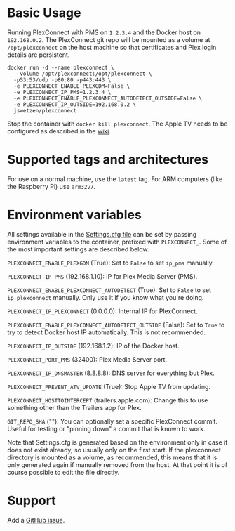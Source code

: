 # Basic Usage

Running PlexConnect with PMS on `1.2.3.4` and the Docker host on `192.168.0.2`.
The PlexConnect git repo will be mounted as a volume at `/opt/plexconnect` on
the host machine so that certificates and Plex login details are persistent.

    docker run -d --name plexconnect \
      --volume /opt/plexconnect:/opt/plexconnect \
      -p53:53/udp -p80:80 -p443:443 \
      -e PLEXCONNECT_ENABLE_PLEXGDM=False \
      -e PLEXCONNECT_IP_PMS=1.2.3.4 \
      -e PLEXCONNECT_ENABLE_PLEXCONNECT_AUTODETECT_OUTSIDE=False \
      -e PLEXCONNECT_IP_OUTSIDE=192.168.0.2 \
      jswetzen/plexconnect

Stop the container with `docker kill plexconnect`. The Apple TV needs to be
configured as described in the
[wiki](https://github.com/iBaa/PlexConnect/wiki/Install-Guide#setup-your-atv).

# Supported tags and architectures

For use on a normal machine, use the `latest` tag.
For ARM computers (like the Raspberry Pi) use `arm32v7`.

# Environment variables

All settings available in the
[Settings.cfg file](https://github.com/iBaa/PlexConnect/wiki/Settings-for-advanced-use-and-troubleshooting)
can be set by passing environment variables to the container, prefixed with
`PLEXCONNECT_`. Some of the most important settings are described below.


`PLEXCONNECT_ENABLE_PLEXGDM` (True): Set to `False` to set `ip_pms` manually.

`PLEXCONNECT_IP_PMS` (192.168.1.10): IP for Plex Media Server (PMS).

`PLEXCONNECT_ENABLE_PLEXCONNECT_AUTODETECT` (True): Set to `False` to set
`ip_plexconnect` manually. Only use it if you know what you're doing.

`PLEXCONNECT_IP_PLEXCONNECT` (0.0.0.0): Internal IP for PlexConnect.

`PLEXCONNECT_ENABLE_PLEXCONNECT_AUTODETECT_OUTSIDE` (False): Set to `True` to
try to detect Docker host IP automatically. This is not recommended.

`PLEXCONNECT_IP_OUTSIDE` (192.168.1.2): IP of the Docker host.

`PLEXCONNECT_PORT_PMS` (32400): Plex Media Server port.

`PLEXCONNECT_IP_DNSMASTER` (8.8.8.8): DNS server for everything but Plex.

`PLEXCONNECT_PREVENT_ATV_UPDATE` (True): Stop Apple TV from updating.

`PLEXCONNECT_HOSTTOINTERCEPT` (trailers.apple.com): Change this to use something
other than the Trailers app for Plex.

`GIT_REPO_SHA` (""): You can optionally set a specific PlexConnect commit.
Useful for testing or "pinning down" a commit that is known to work.

Note that Settings.cfg is generated based on the environment
only in case it does not exist already, so usually only on the first start.
If the plexconnect directory is mounted as a volume, as recommended, this means
that it is only generated again if manually removed from the host. At that
point it is of course possible to edit the file directly.

# Support

Add a [GitHub issue](https://github.com/jswetzen/docker-plexconnect/issues).

